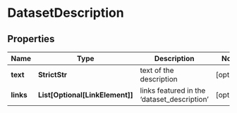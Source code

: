 # DatasetDescription


## Properties

| Name | Type | Description | Notes |
|------------ | ------------- | ------------- | -------------|
**text** | **StrictStr** | text of the description |[optional]|
**links** | **List[Optional[LinkElement]]** | links featured in the ‘dataset_description’ |[optional]|